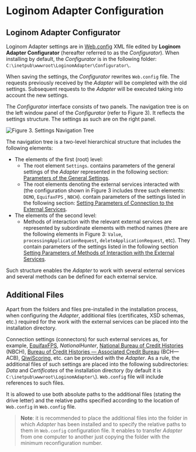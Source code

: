# Loginom Adapter Configuration

## Loginom Adapter Configurator

Loginom Adapter settings are in [Web.config](https://ru.wikipedia.org/wiki/Web.config) XML file edited by **Loginom Adapter Configurator** (hereafter referred to as the *Configurator*). When installing by default, the *Configurator* is in the following folder: `C:\inetpub\wwwroot\LoginomAdapter\Configurator\`.

When saving the settings, the *Configurator* rewrites `Web.config` file. The requests previously received by the *Adapter* will be completed with the old settings. Subsequent requests to the *Adapter* will be executed taking into account the new settings.

The *Configurator* interface consists of two panels. The navigation tree is on the left window panel of the *Configurator* (refer to  Figure 3). It reflects the settings structure. The settings as such are on the right panel.

![Figure 3. Settings Navigation Tree ](./images/adapter_navigation_tree.png)

The navigation tree is a two-level hierarchical structure that includes the following elements:

* The elements of the first (root) level:
   * The root element `Settings`. contains parameters of the general settings of the *Adapter* represented in the following section: [Parameters of the General Settings](./parameters.md#parametry-obschikh-nastroek).
   * The root elements denoting the external services interacted with (the configuration shown in Figure 3 includes three such elements: `DEMO`, `EquifaxFPS` , `NBCH`). contain parameters of the settings listed in the following section: [Setting Parameters of Connection to the External Services](./parameters.md#parametry-nastroek-podklyucheniya-k-vneshnim-servisam).
* The elements of the second level:
   * Methods of interaction with the relevant external services are represented by subordinate elements with method names (there are the following elements in Figure 3: `Value`, `processingApplicationRequest`, `deleteApplicationRequest`, etc). They contain parameters of the settings listed in the following section [Setting Parameters of Methods of Interaction with the External Services](./parameters.md#parametry-nastroek-metodov-vzaimodeystviya-s-vneshnimi-servisami).

Such structure enables the *Adapter* to work with several external services and several methods can be defined for each external service.

## Additional Files

Apart from the folders and files pre-installed in the installation process, when configuring the *Adapter*, additional files (certificates, XSD schemas, etc.) required for the work with the external services can be placed into the installation directory.

Connection settings (connectors) for such external services as, for example, [EquifaxFPS](https://www.equifax.ru), *NationalHunter*, [National Bureau of Credit Histories](https://www.nbki.ru/) (NBCH), [Bureau of Credit Histories — Associated Credit Bureau](https://bki-okb.ru) (BCH— ACB), [QiwiScoring](https://corp.qiwi.com/business/banks/scoring.action), etc. can be provided with the *Adapter*. As a rule, the additional files of such settings are placed into the following subdirectories: *Data* and *Certificates* of the installation directory (by default it is `C:\inetpub\wwwroot\LoginomAdapter\`). `Web.config` file will include references to such files.

It is allowed to use both absolute paths to the additional files (stating the drive letter) and the relative paths specified according to the location of `Web.config` in `Web.config` file.

> **Note**: it is recommended to place the additional files into the folder in which *Adapter* has been installed and to specify the relative paths to them in `Web.config` configuration file. It enables to transfer *Adapter* from one computer to another just copying the folder with the minimum reconfiguration number.
